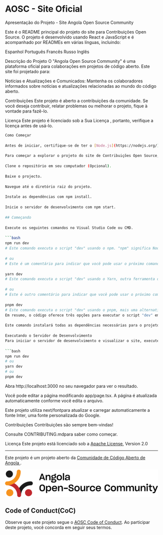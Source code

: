 # AOSC - Site Oficial

Apresentação do Projeto - Site Angola Open Source Community

Este é o README principal do projeto do site para Contribuições Open Source. O projeto é desenvolvido usando React e JavaScript e é acompanhado por READMEs em várias línguas, incluindo:

Espanhol
Português
Francês
Russo
Inglês

Descrição do Projeto
O "Angola Open Source Community" é uma plataforma oficial para colaborações em projetos de código aberto. Este site foi projetado para:

Notícias e Atualizações e Comunicados: Mantenha os colaboradores informados sobre notícias e atualizações relacionadas ao mundo do código aberto.

Contribuições
Este projeto é aberto a contribuições da comunidade. Se você deseja contribuir, relatar problemas ou melhorar o projeto, fique à vontade para fazê-lo.

Licença
Este projeto é licenciado sob a Sua Licença , portanto, verifique a licença antes de usá-lo.

```bash
Como Começar

Antes de iniciar, certifique-se de ter o [Node.js](https://nodejs.org/) instalado no seu sistema. Em seguida, siga estas etapas:

Para começar a explorar o projeto do site de Contribuições Open Source, siga estas etapas:

Clone o repositório em seu computador (Opcional).

Baixe o projecto.

Navegue até o diretório raiz do projeto.

Instale as dependências com npm install.

Inicie o servidor de desenvolvimento com npm start.

## Começando

Execute os seguintes comandos no Visual Studio Code ou CMD.

```bash
npm run dev
# Este comando executa o script "dev" usando o npm. "npm" significa Node Package Manager e é uma ferramenta amplamente utilizada para gerenciar pacotes e scripts em projetos Node.js.

# ou
# Este é um comentário para indicar que você pode usar o próximo comando alternativo, se preferir.

yarn dev
# Este comando executa o script "dev" usando o Yarn, outra ferramenta de gerenciamento de pacotes semelhante ao npm, mas conhecida por sua velocidade e eficiência em termos de desempenho.

# ou
# Este é outro comentário para indicar que você pode usar o próximo comando alternativo, se preferir.

pnpm dev
# Este comando executa o script "dev" usando o pnpm, mais uma alternativa ao npm e ao Yarn, projetada para ser ainda mais eficiente em termos de uso de espaço em disco e velocidade em comparação com outras ferramentas de gerenciamento de pacotes.
Em resumo, o código oferece três opções para executar o script "dev" em um projeto Node.js, permitindo ao desenvolvedor escolher entre npm, Yarn ou pnpm como a ferramenta de gerenciamento de pacotes. Isso pode ser útil porque equipes ou projetos diferentes podem ter preferências diferentes em relação a ferramentas de gerenciamento de pacotes.

Este comando instalará todas as dependências necessárias para o projeto.

Executando o Servidor de Desenvolvimento
Para iniciar o servidor de desenvolvimento e visualizar o site, execute um dos seguintes comandos:

```bash
npm run dev
# ou
yarn dev
# ou
pnpm dev

```

Abra http://localhost:3000 no seu navegador para ver o resultado.

Você pode editar a página modificando app/page.tsx. A página é atualizada automaticamente conforme você edita o arquivo.

Este projeto utiliza next/fontpara atualizar e carregar automaticamente a fonte Inter, uma fonte personalizada do Google.

Contribuições
Contribuições são sempre bem-vindas!

Consulte CONTRIBUTING.mdpara saber como começar.

Licença
Este projeto está licenciado sob a [Apache License](./LICENSE), Version 2.0

---

Este projeto é um projeto aberto da <a href="http://github.com/angolasc"> Comunidade de Código Aberto de Angola </a> .

![Angola Open-source Community](https://raw.githubusercontent.com/angolaosc/.github/main/logo/aosc.png)

## Code of Conduct(CoC)

Observe que este projeto segue o [AOSC Code of Conduct](https://github.com/angolaosc/.github/blob/main/CODE_OF_CONDUCT.md). Ao participar deste projeto, você concorda em seguir seus termos.

